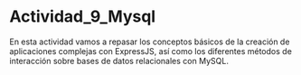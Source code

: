 # Actividad_9_Mysql
 En esta actividad vamos a repasar los conceptos básicos de la creación de aplicaciones complejas con ExpressJS, así como los diferentes métodos de interacción sobre bases de datos relacionales con MySQL. 


